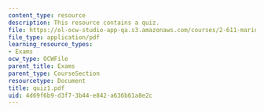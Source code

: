 ```yaml
---
content_type: resource
description: This resource contains a quiz.
file: https://ol-ocw-studio-app-qa.s3.amazonaws.com/courses/2-611-marine-power-and-propulsion-fall-2006/4d69f6b9d3f73b44e842a636b61a8e2c_quiz1.pdf
file_type: application/pdf
learning_resource_types:
- Exams
ocw_type: OCWFile
parent_title: Exams
parent_type: CourseSection
resourcetype: Document
title: quiz1.pdf
uid: 4d69f6b9-d3f7-3b44-e842-a636b61a8e2c
---
```

